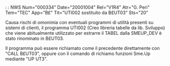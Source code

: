  :  : NWS Num="000334" Date="20001004" Rel="V1R4" Atr="G. Peri" Tem="TEC" App="B£" Tit="UTI002 sostituito da B£UT03" Sts="20"

Causa rischi di omonimia con eventuali programmi di utilità presenti su sistemi di clienti, il programma UTI002 (Creo libreria tabelle da lib. Sviluppo) che viene abitualmente utilizzato per estrarre il TABEL dalla SMEUP_DEV è stato rinominato in B£UT03.

Il programma può essere richiamato come il precedente direttamente con "CALL B£UT03", oppure con il
comando di richiamo funzioni Sme.Up mediante "UP UT3".


